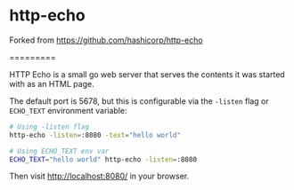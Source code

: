 # http-echo

Forked from <https://github.com/hashicorp/http-echo>

=========

HTTP Echo is a small go web server that serves the contents it was started with
as an HTML page.

The default port is 5678, but this is configurable via the `-listen` flag or `ECHO_TEXT` environment variable:

```bash
# Using -listen flag
http-echo -listen=:8080 -text="hello world"

# Using ECHO_TEXT env var
ECHO_TEXT="hello world" http-echo -listen=:8080
```

Then visit <http://localhost:8080/> in your browser.
